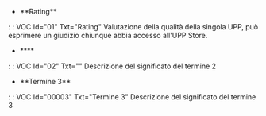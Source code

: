 - \*\*Rating\*\*

 :  : VOC Id="01" Txt="Rating"
Valutazione della qualità della singola UPP, può esprimere un giudizio chiunque abbia accesso all'UPP Store.


- \*\*\*\*

 :  : VOC Id="02" Txt=""
Descrizione del significato del termine 2


- \*\*Termine 3\*\*

 :  : VOC Id="00003" Txt="Termine 3"
Descrizione del significato del termine 3
